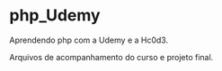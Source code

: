 # php_Udemy
Aprendendo php com a Udemy e a Hc0d3.

Arquivos de acompanhamento do curso e projeto final.
